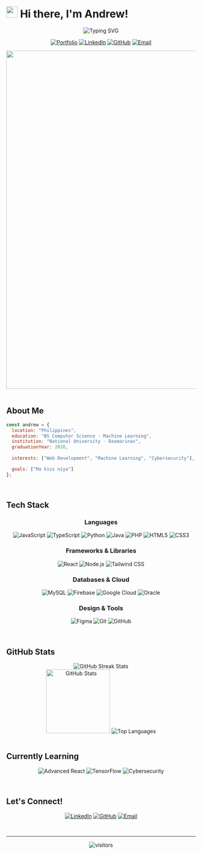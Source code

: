 # <img src="https://user-images.githubusercontent.com/18350557/176309783-0785949b-9127-417c-8b55-ab5a4333674e.gif" width="30px" alt="wave"> Hi there, I'm Andrew!

<div align="center">
  <img src="https://readme-typing-svg.herokuapp.com?font=Fira+Code&weight=600&size=25&pause=1000&color=38B2AC&center=true&vCenter=true&random=false&width=600&height=70&lines=Full-Stack+Developer;Computer+Science+Student;Machine+Learning+Enthusiast;Problem+Solver;Continuous+Learner" alt="Typing SVG" />
</div>

<div align="center">
  
  [![Portfolio](https://img.shields.io/badge/Portfolio-lulli--dev.vercel.app-38B2AC?style=for-the-badge&logo=vercel&logoColor=white)](https://lulli-dev.vercel.app)
  [![LinkedIn](https://img.shields.io/badge/LinkedIn-John_Andrew-0077B5?style=for-the-badge&logo=linkedin&logoColor=white)](https://www.linkedin.com/in/john-andrew-borabo-3533b3255/)
  [![GitHub](https://img.shields.io/badge/GitHub-lulli30-181717?style=for-the-badge&logo=github&logoColor=white)](https://github.com/lulli30)
  [![Email](https://img.shields.io/badge/Email-johnandrewborabo44-EA4335?style=for-the-badge&logo=gmail&logoColor=white)](mailto:johnandrewborabo44@gmail.com)
  
</div>
<div align="center">
  <img src="https://media1.giphy.com/media/v1.Y2lkPTc5MGI3NjExNXZoOTB4anh2bDI0ZHdrMDdwZ2I0cGNnY2hyNzRqaGFmeGFncnNjNiZlcD12MV9pbnRlcm5hbF9naWZfYnlfaWQmY3Q9Zw/vybOQ6nvVXp1eIMWkz/giphy.gif" width="900px" />
</div>
<br>

## About Me

```javascript
const andrew = {
  location: "Philippines",
  education: "BS Computer Science - Machine Learning",
  institution: "National University - Dasmarinas",
  graduationYear: 2026,
  
  interests: ["Web Development", "Machine Learning", "Cybersecurity"],

  goals: ["Ma kiss niya"]
};
```

<br>

## Tech Stack

<div align="center">
  
  ### Languages
  
  ![JavaScript](https://img.shields.io/badge/JavaScript-F7DF1E?style=for-the-badge&logo=javascript&logoColor=black)
  ![TypeScript](https://img.shields.io/badge/TypeScript-3178C6?style=for-the-badge&logo=typescript&logoColor=white)
  ![Python](https://img.shields.io/badge/Python-3776AB?style=for-the-badge&logo=python&logoColor=white)
  ![Java](https://img.shields.io/badge/Java-ED8B00?style=for-the-badge&logo=openjdk&logoColor=white)
  ![PHP](https://img.shields.io/badge/PHP-777BB4?style=for-the-badge&logo=php&logoColor=white)
  ![HTML5](https://img.shields.io/badge/HTML5-E34F26?style=for-the-badge&logo=html5&logoColor=white)
  ![CSS3](https://img.shields.io/badge/CSS3-1572B6?style=for-the-badge&logo=css3&logoColor=white)
  
  ### Frameworks & Libraries
  
  ![React](https://img.shields.io/badge/React-20232A?style=for-the-badge&logo=react&logoColor=61DAFB)
  ![Node.js](https://img.shields.io/badge/Node.js-339933?style=for-the-badge&logo=nodedotjs&logoColor=white)
  ![Tailwind CSS](https://img.shields.io/badge/Tailwind_CSS-38B2AC?style=for-the-badge&logo=tailwind-css&logoColor=white)
  
  ### Databases & Cloud
  
  ![MySQL](https://img.shields.io/badge/MySQL-4479A1?style=for-the-badge&logo=mysql&logoColor=white)
  ![Firebase](https://img.shields.io/badge/Firebase-FFCA28?style=for-the-badge&logo=firebase&logoColor=black)
  ![Google Cloud](https://img.shields.io/badge/Google_Cloud-4285F4?style=for-the-badge&logo=google-cloud&logoColor=white)
  ![Oracle](https://img.shields.io/badge/Oracle-F80000?style=for-the-badge&logo=oracle&logoColor=white)
  
  ### Design & Tools
  
  ![Figma](https://img.shields.io/badge/Figma-F24E1E?style=for-the-badge&logo=figma&logoColor=white)
  ![Git](https://img.shields.io/badge/Git-F05032?style=for-the-badge&logo=git&logoColor=white)
  ![GitHub](https://img.shields.io/badge/GitHub-181717?style=for-the-badge&logo=github&logoColor=white)
  
</div>

<br>

## GitHub Stats

<div align="center">
  <img src="https://github-readme-streak-stats.herokuapp.com/?user=lulli30&theme=tokyonight&hide_border=true" alt="GitHub Streak Stats" />
</div>

<div align="center">
  <img src="https://github-readme-stats.vercel.app/api?username=lulli30&show_icons=true&theme=tokyonight&hide_border=true" alt="GitHub Stats" height="170"/>
  <img src="https://github-readme-stats.vercel.app/api/top-langs/?username=lulli30&layout=compact&theme=tokyonight&hide_border=true" alt="Top Languages"/>
</div>

<br>

## Currently Learning

<div align="center">
  
  ![Advanced React](https://img.shields.io/badge/Advanced_React-61DAFB?style=for-the-badge&logo=react&logoColor=black)
  ![TensorFlow](https://img.shields.io/badge/TensorFlow-FF6F00?style=for-the-badge&logo=tensorflow&logoColor=white)
  ![Cybersecurity](https://img.shields.io/badge/Cybersecurity-20232A?style=for-the-badge&logo=shield&logoColor=white)
  
</div>

<br>

## Let's Connect!
<div align="center">
  
  [![LinkedIn](https://img.shields.io/badge/connect-%230077B5.svg?style=for-the-badge&logo=linkedin&logoColor=white)](https://www.linkedin.com/in/john-andrew-borabo-3533b3255/)
  [![GitHub](https://img.shields.io/badge/follow-%23181717.svg?style=for-the-badge&logo=github&logoColor=white)](https://github.com/lulli30)
  [![Email](https://img.shields.io/badge/email-%23D14836.svg?style=for-the-badge&logo=gmail&logoColor=white)](mailto:johnandrewborabo44@gmail.com)
  
</div>

<br>

---

<div align="center">
  <img src="https://visitor-badge.laobi.icu/badge?page_id=lulli30.lulli30" alt="visitors">
</div>

<div align="center">
</div>
